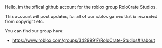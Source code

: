 Hello, im the offical github account for the roblox group RoloCrate Studios.

This account will post updates, for all of our
roblox games that is recreated from copyright etc.

You can find our group here:
- https://www.roblox.com/groups/34299917/RoloCrate-Studios#!/about
